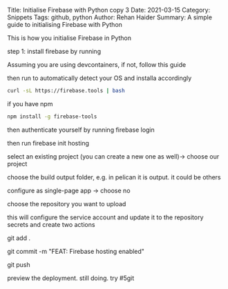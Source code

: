 Title: Initialise Firebase with Python copy 3
Date: 2021-03-15
Category: Snippets
Tags: github, python
Author: Rehan Haider
Summary: A simple guide to initialising Firebase with Python

This is how you initialise Firebase in Python

step 1: install firebase by running 

Assuming you are using devcontainers, if not, follow this guide

then run to automatically detect your OS and installa accordingly

```bash
curl -sL https://firebase.tools | bash
```

if you have npm

```bash
npm install -g firebase-tools
```

then authenticate yourself by running firebase login

then run firebase init hosting 

select an existing project (you can create a new one as well)-> choose our project

choose the build output folder, e.g. in pelican it is output. it could be others

configure as single-page app -> choose no

choose the repository you want to upload

this will configure the service account and update it to the repository secrets and create two actions

git add .

git commit -m "FEAT: Firebase hosting enabled"

git push

preview the deployment. still doing. try #5git 